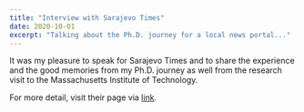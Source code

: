 ```yaml
---
title: "Interview with Sarajevo Times"
date: 2020-10-01
excerpt: "Talking about the Ph.D. journey for a local news portal..."
---
```


It was my pleasure to speak for Sarajevo Times and to share the experience and the good memories from my Ph.D. journey as well from the research visit to the Massachusetts Institute of Technology.

For more detail, visit their page via [link](https://www.sarajevotimes.com/169188-2/).